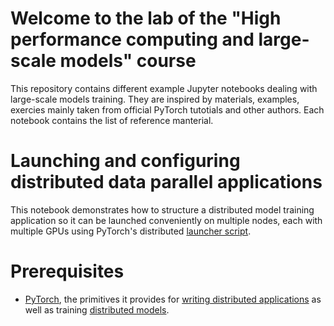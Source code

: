 # Welcome to the lab of the "High performance computing and large-scale models" course

This repository contains different example Jupyter notebooks dealing with large-scale models training. They are inspired by materials, examples, exercies mainly taken from official PyTorch tutotials and other authors. Each notebook contains the list of reference manterial. 


# Launching and configuring distributed data parallel applications

This notebook demonstrates how to structure a distributed model training application so it can be launched conveniently on multiple nodes, each with multiple GPUs using PyTorch's distributed
[launcher script](https://pytorch.org/docs/stable/elastic/run.html).

# Prerequisites
- [PyTorch](https://pytorch.org/tutorials/beginner/deep_learning_60min_blitz.html), the primitives it provides for [writing distributed applications](https://pytorch.org/tutorials/intermediate/dist_tuto.html) as well as training [distributed models](https://pytorch.org/tutorials/intermediate/ddp_tutorial.html).


